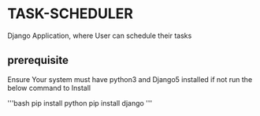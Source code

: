 # TASK-SCHEDULER
Django Application, where User can schedule their tasks 

## prerequisite 
Ensure Your system must have python3 and Django5 installed 
if not run the below command to Install

'''bash
  pip install python 
  pip install django
'''


